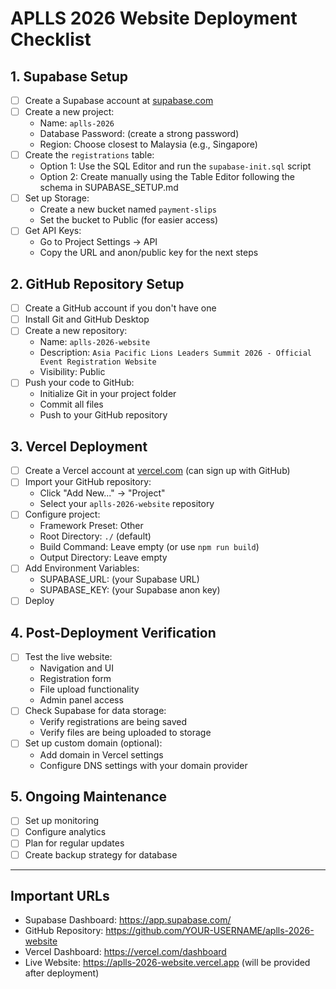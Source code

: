 # APLLS 2026 Website Deployment Checklist

## 1. Supabase Setup

- [ ] Create a Supabase account at [supabase.com](https://supabase.com/)
- [ ] Create a new project:
  - Name: `aplls-2026`
  - Database Password: (create a strong password)
  - Region: Choose closest to Malaysia (e.g., Singapore)
- [ ] Create the `registrations` table:
  - Option 1: Use the SQL Editor and run the `supabase-init.sql` script
  - Option 2: Create manually using the Table Editor following the schema in SUPABASE_SETUP.md
- [ ] Set up Storage:
  - Create a new bucket named `payment-slips`
  - Set the bucket to Public (for easier access)
- [ ] Get API Keys:
  - Go to Project Settings → API
  - Copy the URL and anon/public key for the next steps

## 2. GitHub Repository Setup

- [ ] Create a GitHub account if you don't have one
- [ ] Install Git and GitHub Desktop
- [ ] Create a new repository:
  - Name: `aplls-2026-website`
  - Description: `Asia Pacific Lions Leaders Summit 2026 - Official Event Registration Website`
  - Visibility: Public
- [ ] Push your code to GitHub:
  - Initialize Git in your project folder
  - Commit all files
  - Push to your GitHub repository

## 3. Vercel Deployment

- [ ] Create a Vercel account at [vercel.com](https://vercel.com/) (can sign up with GitHub)
- [ ] Import your GitHub repository:
  - Click "Add New..." → "Project"
  - Select your `aplls-2026-website` repository
- [ ] Configure project:
  - Framework Preset: Other
  - Root Directory: `./` (default)
  - Build Command: Leave empty (or use `npm run build`)
  - Output Directory: Leave empty
- [ ] Add Environment Variables:
  - SUPABASE_URL: (your Supabase URL)
  - SUPABASE_KEY: (your Supabase anon key)
- [ ] Deploy

## 4. Post-Deployment Verification

- [ ] Test the live website:
  - Navigation and UI
  - Registration form
  - File upload functionality
  - Admin panel access
- [ ] Check Supabase for data storage:
  - Verify registrations are being saved
  - Verify files are being uploaded to storage
- [ ] Set up custom domain (optional):
  - Add domain in Vercel settings
  - Configure DNS settings with your domain provider

## 5. Ongoing Maintenance

- [ ] Set up monitoring
- [ ] Configure analytics
- [ ] Plan for regular updates
- [ ] Create backup strategy for database

---

## Important URLs

- Supabase Dashboard: https://app.supabase.com/
- GitHub Repository: https://github.com/YOUR-USERNAME/aplls-2026-website
- Vercel Dashboard: https://vercel.com/dashboard
- Live Website: https://aplls-2026-website.vercel.app (will be provided after deployment)